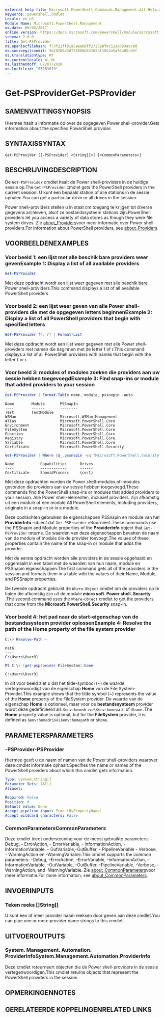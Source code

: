 ```yaml
---
external help file: Microsoft.PowerShell.Commands.Management.dll-Help.xml
keywords: powershell,cmdlet
Locale: en-US
Module Name: Microsoft.PowerShell.Management
ms.date: 06/09/2017
online version: https://docs.microsoft.com/powershell/module/microsoft.powershell.management/get-psprovider?view=powershell-6&WT.mc_id=ps-gethelp
schema: 2.0.0
title: Get-PSProvider
ms.openlocfilehash: f73f22ff81a5aea6bff272328f0c523cd93a9c0d
ms.sourcegitcommit: 9b28fb9a3d72655bb63f62af18b3a5af6a05cd3f
ms.translationtype: MT
ms.contentlocale: nl-NL
ms.lasthandoff: 07/07/2020
ms.locfileid: "93251019"
---
```

# <span data-ttu-id="c568f-103">Get-PSProvider</span><span class="sxs-lookup"><span data-stu-id="c568f-103">Get-PSProvider</span></span>

## <span data-ttu-id="c568f-104">SAMENVATTING</span><span class="sxs-lookup"><span data-stu-id="c568f-104">SYNOPSIS</span></span>
<span data-ttu-id="c568f-105">Hiermee haalt u informatie op over de opgegeven Power shell-provider.</span><span class="sxs-lookup"><span data-stu-id="c568f-105">Gets information about the specified PowerShell provider.</span></span>

## <span data-ttu-id="c568f-106">SYNTAXIS</span><span class="sxs-lookup"><span data-stu-id="c568f-106">SYNTAX</span></span>

```
Get-PSProvider [[-PSProvider] <String[]>] [<CommonParameters>]
```

## <span data-ttu-id="c568f-107">BESCHRIJVING</span><span class="sxs-lookup"><span data-stu-id="c568f-107">DESCRIPTION</span></span>

<span data-ttu-id="c568f-108">De `Get-PSProvider` cmdlet haalt de Power shell-providers in de huidige sessie op.</span><span class="sxs-lookup"><span data-stu-id="c568f-108">The `Get-PSProvider` cmdlet gets the PowerShell providers in the current session.</span></span>
<span data-ttu-id="c568f-109">U kunt een bepaald station of alle stations in de sessie ophalen.</span><span class="sxs-lookup"><span data-stu-id="c568f-109">You can get a particular drive or all drives in the session.</span></span>

<span data-ttu-id="c568f-110">Power shell-providers stellen u in staat om toegang te krijgen tot diverse gegevens archieven, alsof ze bestandssysteem stations zijn.</span><span class="sxs-lookup"><span data-stu-id="c568f-110">PowerShell providers let you access a variety of data stores as though they were file system drives.</span></span>
<span data-ttu-id="c568f-111">Zie [about_Providers](../Microsoft.PowerShell.Core/About/about_Providers.md)voor meer informatie over Power shell-providers.</span><span class="sxs-lookup"><span data-stu-id="c568f-111">For information about PowerShell providers, see [about_Providers](../Microsoft.PowerShell.Core/About/about_Providers.md).</span></span>

## <span data-ttu-id="c568f-112">VOORBEELDEN</span><span class="sxs-lookup"><span data-stu-id="c568f-112">EXAMPLES</span></span>

### <span data-ttu-id="c568f-113">Voor beeld 1: een lijst met alle beschik bare providers weer geven</span><span class="sxs-lookup"><span data-stu-id="c568f-113">Example 1: Display a list of all available providers</span></span>

```powershell
Get-PSProvider
```

<span data-ttu-id="c568f-114">Met deze opdracht wordt een lijst weer gegeven met alle beschik bare Power shell-providers.</span><span class="sxs-lookup"><span data-stu-id="c568f-114">This command displays a list of all available PowerShell providers.</span></span>

### <span data-ttu-id="c568f-115">Voor beeld 2: een lijst weer geven van alle Power shell-providers die met de opgegeven letters beginnen</span><span class="sxs-lookup"><span data-stu-id="c568f-115">Example 2: Display a list of all PowerShell providers that begin with specified letters</span></span>

```powershell
Get-PSProvider f*, r* | Format-List
```

<span data-ttu-id="c568f-116">Met deze opdracht wordt een lijst weer gegeven met alle Power shell-providers met namen die beginnen met de letter f of r.</span><span class="sxs-lookup"><span data-stu-id="c568f-116">This command displays a list of all PowerShell providers with names that begin with the letter f or r.</span></span>

### <span data-ttu-id="c568f-117">Voor beeld 3: modules of modules zoeken die providers aan uw sessie hebben toegevoegd</span><span class="sxs-lookup"><span data-stu-id="c568f-117">Example 3: Find snap-ins or module that added providers to your session</span></span>

```powershell
Get-PSProvider | Format-Table name, module, pssnapin -auto
```

```Output
Name        Module       PSSnapIn
----        ------       --------
Test        TestModule
WSMan                    Microsoft.WSMan.Management
Alias                    Microsoft.PowerShell.Core
Environment              Microsoft.PowerShell.Core
FileSystem               Microsoft.PowerShell.Core
Function                 Microsoft.PowerShell.Core
Registry                 Microsoft.PowerShell.Core
Variable                 Microsoft.PowerShell.Core
Certificate              Microsoft.PowerShell.Security
```

```powershell
Get-PSProvider | Where {$_.pssnapin -eq "Microsoft.PowerShell.Security"}
```

```Output
Name            Capabilities      Drives
----            ------------      ------
Certificate     ShouldProcess     {cert}
```

<span data-ttu-id="c568f-118">Met deze opdrachten worden de Power shell-modules of-modules gevonden die providers aan uw sessie hebben toegevoegd.</span><span class="sxs-lookup"><span data-stu-id="c568f-118">These commands find the PowerShell snap-ins or modules that added providers to your session.</span></span>
<span data-ttu-id="c568f-119">Alle Power shell-elementen, inclusief providers, zijn afkomstig uit een module of een module.</span><span class="sxs-lookup"><span data-stu-id="c568f-119">All PowerShell elements, including providers, originate in a snap-in or in a module.</span></span>

<span data-ttu-id="c568f-120">Deze opdrachten gebruiken de eigenschappen PSSnapin en module van het **ProviderInfo** -object dat `Get-PSProvider` retourneert.</span><span class="sxs-lookup"><span data-stu-id="c568f-120">These commands use the PSSnapin and Module properties of the **ProviderInfo** object that `Get-PSProvider` returns.</span></span>
<span data-ttu-id="c568f-121">De waarden van deze eigenschappen bevatten de naam van de module of module die de provider toevoegt.</span><span class="sxs-lookup"><span data-stu-id="c568f-121">The values of these properties contain the name of the snap-in or module that adds the provider.</span></span>

<span data-ttu-id="c568f-122">Met de eerste opdracht worden alle providers in de sessie opgehaald en opgemaakt in een tabel met de waarden van hun naam, module en PSSnapin eigenschappen.</span><span class="sxs-lookup"><span data-stu-id="c568f-122">The first command gets all of the providers in the session and formats them in a table with the values of their Name, Module, and PSSnapin properties.</span></span>

<span data-ttu-id="c568f-123">De tweede opdracht gebruikt de `Where-Object` cmdlet om de providers op te halen die afkomstig zijn uit de module **micro soft. Power shell. Security** .</span><span class="sxs-lookup"><span data-stu-id="c568f-123">The second command uses the `Where-Object` cmdlet to get the providers that come from the **Microsoft.PowerShell.Security** snap-in.</span></span>

### <span data-ttu-id="c568f-124">Voor beeld 4: het pad naar de start-eigenschap van de bestandssysteem provider oplossen</span><span class="sxs-lookup"><span data-stu-id="c568f-124">Example 4: Resolve the path of the Home property of the file system provider</span></span>

```powershell
C:\> Resolve-Path ~
```

```Output
Path
----
C:\Users\User01
```

```powershell
PS C:\> (get-psprovider FileSystem).home
```

```Output
C:\Users\User01
```

<span data-ttu-id="c568f-125">In dit voor beeld ziet u dat het tilde-symbool (~) de waarde vertegenwoordigt van de eigenschap **Home** van de File System-Provider.</span><span class="sxs-lookup"><span data-stu-id="c568f-125">This example shows that the tilde symbol (~) represents the value of the **Home** property of the FileSystem provider.</span></span>
<span data-ttu-id="c568f-126">De waarde van de eigenschap **Home** is optioneel, maar voor de **bestandssysteem** provider wordt deze gedefinieerd als `$env:homedrive\$env:homepath` of `$home` .</span><span class="sxs-lookup"><span data-stu-id="c568f-126">The **Home** property value is optional, but for the **FileSystem** provider, it is defined as `$env:homedrive\$env:homepath` or `$home`.</span></span>

## <span data-ttu-id="c568f-127">PARAMETERS</span><span class="sxs-lookup"><span data-stu-id="c568f-127">PARAMETERS</span></span>

### <span data-ttu-id="c568f-128">-PSProvider</span><span class="sxs-lookup"><span data-stu-id="c568f-128">-PSProvider</span></span>

<span data-ttu-id="c568f-129">Hiermee geeft u de naam of namen van de Power shell-providers waarover deze cmdlet informatie ophaalt.</span><span class="sxs-lookup"><span data-stu-id="c568f-129">Specifies the name or names of the PowerShell providers about which this cmdlet gets information.</span></span>

```yaml
Type: System.String[]
Parameter Sets: (All)
Aliases:

Required: False
Position: 0
Default value: None
Accept pipeline input: True (ByPropertyName)
Accept wildcard characters: False
```

### <span data-ttu-id="c568f-130">CommonParameters</span><span class="sxs-lookup"><span data-stu-id="c568f-130">CommonParameters</span></span>

<span data-ttu-id="c568f-131">Deze cmdlet biedt ondersteuning voor de meest gebruikte parameters: -Debug, - ErrorAction, - ErrorVariable, - InformationAction, -InformationVariable, - OutVariable,-OutBuffer, - PipelineVariable - Verbose, - WarningAction en -WarningVariable.</span><span class="sxs-lookup"><span data-stu-id="c568f-131">This cmdlet supports the common parameters: -Debug, -ErrorAction, -ErrorVariable, -InformationAction, -InformationVariable, -OutVariable, -OutBuffer, -PipelineVariable, -Verbose, -WarningAction, and -WarningVariable.</span></span> <span data-ttu-id="c568f-132">Zie [about_CommonParameters](../Microsoft.PowerShell.Core/About/about_CommonParameters.md)voor meer informatie.</span><span class="sxs-lookup"><span data-stu-id="c568f-132">For more information, see [about_CommonParameters](../Microsoft.PowerShell.Core/About/about_CommonParameters.md).</span></span>

## <span data-ttu-id="c568f-133">INVOER</span><span class="sxs-lookup"><span data-stu-id="c568f-133">INPUTS</span></span>

### <span data-ttu-id="c568f-134">Teken reeks []</span><span class="sxs-lookup"><span data-stu-id="c568f-134">String[]</span></span>

<span data-ttu-id="c568f-135">U kunt een of meer provider naam reeksen door geven aan deze cmdlet.</span><span class="sxs-lookup"><span data-stu-id="c568f-135">You can pipe one or more provider name strings to this cmdlet.</span></span>

## <span data-ttu-id="c568f-136">UITVOER</span><span class="sxs-lookup"><span data-stu-id="c568f-136">OUTPUTS</span></span>

### <span data-ttu-id="c568f-137">System. Management. Automation. ProviderInfo</span><span class="sxs-lookup"><span data-stu-id="c568f-137">System.Management.Automation.ProviderInfo</span></span>

<span data-ttu-id="c568f-138">Deze cmdlet retourneert objecten die de Power shell-providers in de sessie vertegenwoordigen.</span><span class="sxs-lookup"><span data-stu-id="c568f-138">This cmdlet returns objects that represent the PowerShell providers in the session.</span></span>

## <span data-ttu-id="c568f-139">OPMERKINGEN</span><span class="sxs-lookup"><span data-stu-id="c568f-139">NOTES</span></span>

## <span data-ttu-id="c568f-140">GERELATEERDE KOPPELINGEN</span><span class="sxs-lookup"><span data-stu-id="c568f-140">RELATED LINKS</span></span>
